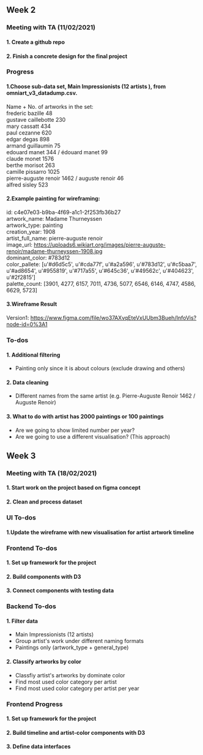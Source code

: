 ## Week 2
### Meeting with TA (11/02/2021)
#### 1. Create a github repo
#### 2. Finish a concrete design for the final project

### Progress

#### 1.Choose sub-data set, Main Impressionists (12 artists ), from omniart_v3_datadump.csv. 
Name + No. of artworks in the set:    
frederic bazille 48  
gustave caillebotte 230  
mary cassatt 434  
paul cezanne 620  
edgar degas 898  
armand guillaumin 75  
edouard manet 344 / édouard manet 99  
claude monet 1576  
berthe morisot 263    
camille pissarro 1025  
pierre-auguste renoir 1462 / auguste renoir 46  
alfred sisley 523  

#### 2.Example painting for wireframing:
id: c4e07e03-b9ba-4f69-a1c1-2f253fb36b27  
artwork_name: Madame Thurneyssen  
artwork_type: painting  
creation_year: 1908  
artist_full_name: pierre-auguste renoir  
image_url: https://uploads6.wikiart.org/images/pierre-auguste-renoir/madame-thurneyssen-1908.jpg  
dominant_color: #783d12  
color_pallete: [u'#d6d5c5', u'#cda77f', u'#a2a596', u'#783d12', u'#c5baa7', u'#ad8654', u'#955819', u'#717a55', u'#645c36', u'#49562c', u'#404623', u'#2f2815']  
palette_count: [3901, 4277, 6157, 7011, 4736, 5077, 6546, 6146, 4747, 4586, 6629, 5723]  


#### 3.Wireframe Result
Version1: https://www.figma.com/file/wo37AXvqEteVxUUbm3Bueh/InfoVis?node-id=0%3A1

### To-dos
#### 1. Additional filtering
- Painting only since it is about colours (exclude drawing and others)

#### 2. Data cleaning
- Different names from the same artist (e.g. Pierre-Auguste Renoir 1462 / Auguste Renoir)

#### 3. What to do with artist has 2000 paintings or 100 paintings
- Are we going to show limited number per year?
- Are we going to use a different visualisation? (This approach)


## Week 3
### Meeting with TA (18/02/2021)
#### 1. Start work on the project based on figma concept
#### 2. Clean and process dataset


### UI To-dos
#### 1.Update the wireframe with new visualisation for artist artwork timeline


### Frontend To-dos
#### 1. Set up framework for the project
#### 2. Build components with D3
#### 3. Connect components with testing data


### Backend To-dos
#### 1. Filter data
- Main Impressionists (12 artists)
- Group artist's work under different naming formats
- Paintings only (artwork_type + general_type)
#### 2. Classify artworks by color
- Classfiy artist's artworks by dominate color 
- Find most used color category per artist
- Find most used color category per artist per year


### Frontend Progress
#### 1. Set up framework for the project
#### 2. Build timeline and artist-color components with D3
#### 3. Define data interfaces